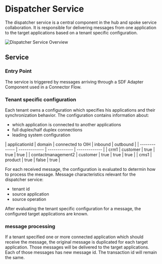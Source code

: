# Dispatcher Service

The dispatcher service is a central component in the hub and spoke service collaboration. 
It is responsible for delivering messages from one application to the target applications based on a tenant specific configuration.

![Dispatcher Service Overview](https://github.com/openintegrationhub/openintegrationhub/blob/dispatcher/Assets/component_dispatcher_0.1.png)

## Service
### Entry Point

The service is triggered by messages arriving through a SDF Adapter Component used in a Connector Flow. 

### Tenant specific configuration

Each tenant owns a configuration which specifies his applications and their synchronization behavior.
The configuration contains information about:
* which application is connected to another applications
* full duplex/half duplex connections
* leading system configuration

| applicationId | domain | connected to OIH | inbound | outbound |
| ------------- | ------------- | ------------- | ------------- |
| crm1 | customer | true | true | true |
| contactmanagement2 | customer | true | true | true |
| cms1 | product | true | false | true |


For each received message, the configuration is evaluated to determin how to process the message. 
Message characteristics relevant for the dispatcher service:
* tenant id
* source application
* source operation

After evaluating the tenant specific configuration for a message, the configured target applications are known.

### message processing

If a tenant specified one or more connected application which should receive the message, the original message is duplicated for each target application. Those messages will be delivered to the target applications.
Each of those messages has new message id. The transaction id will remain the same.
